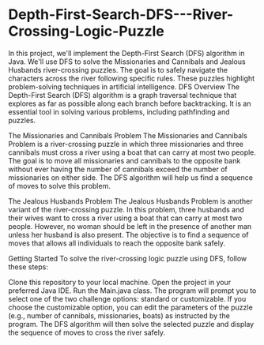 # Depth-First-Search-DFS---River-Crossing-Logic-Puzzle
In this project, we'll implement the Depth-First Search (DFS) algorithm in Java. We'll use DFS to solve the Missionaries and Cannibals and Jealous Husbands river-crossing puzzles. The goal is to safely navigate the characters across the river following specific rules. These puzzles highlight problem-solving techniques in artificial intelligence.
DFS Overview
The Depth-First Search (DFS) algorithm is a graph traversal technique that explores as far as possible along each branch before backtracking. It is an essential tool in solving various problems, including pathfinding and puzzles.

The Missionaries and Cannibals Problem
The Missionaries and Cannibals Problem is a river-crossing puzzle in which three missionaries and three cannibals must cross a river using a boat that can carry at most two people. The goal is to move all missionaries and cannibals to the opposite bank without ever having the number of cannibals exceed the number of missionaries on either side. The DFS algorithm will help us find a sequence of moves to solve this problem.

The Jealous Husbands Problem
The Jealous Husbands Problem is another variant of the river-crossing puzzle. In this problem, three husbands and their wives want to cross a river using a boat that can carry at most two people. However, no woman should be left in the presence of another man unless her husband is also present. The objective is to find a sequence of moves that allows all individuals to reach the opposite bank safely.

Getting Started
To solve the river-crossing logic puzzle using DFS, follow these steps:

Clone this repository to your local machine.
Open the project in your preferred Java IDE.
Run the Main.java class.
The program will prompt you to select one of the two challenge options: standard or customizable.
If you choose the customizable option, you can edit the parameters of the puzzle (e.g., number of cannibals, missionaries, boats) as instructed by the program.
The DFS algorithm will then solve the selected puzzle and display the sequence of moves to cross the river safely.
